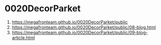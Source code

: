 # 0020DecorParket
1. <https://megafronteam.github.io/0020DecorParket/public>
2. <https://megafronteam.github.io/0020DecorParket/public/08-blog.html>
2. <https://megafronteam.github.io/0020DecorParket/public/09-blog-article.html>
